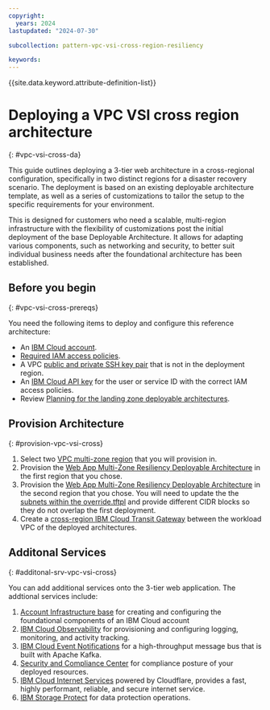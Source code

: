 ```yaml
---
copyright:
  years: 2024
lastupdated: "2024-07-30"

subcollection: pattern-vpc-vsi-cross-region-resiliency

keywords:
---
```

{{site.data.keyword.attribute-definition-list}}

# Deploying a VPC VSI cross region architecture
{: #vpc-vsi-cross-da}

This guide outlines deploying a 3-tier web architecture in a cross-regional configuration, specifically in two distinct regions for a disaster recovery scenario. The deployment is based on an existing deployable architecture template, as well as a series of customizations to tailor the setup to the specific requirements for your environment.

This is designed for customers who need a scalable, multi-region infrastructure with the flexibility of customizations post the initial deployment of the base Deployable Architecture. It allows for adapting various components, such as networking and security, to better suit individual business needs after the foundational architecture has been established.

## Before you begin
{: #vpc-vsi-cross-prereqs}

You need the following items to deploy and configure this reference architecture:

* An [IBM Cloud account](https://cloud.ibm.com/registration).
* [Required IAM access policies](https://github.com/terraform-ibm-modules/terraform-ibm-web-app-mzr-da/tree/main/solutions/e2e#required-iam-access-policies).
* A VPC [public and private SSH key pair](https://cloud.ibm.com/docs/vpc?topic=vpc-ssh-keys&interface=ui) that is not in the deployment region.
* An [IBM Cloud API key](https://cloud.ibm.com/docs/account?topic=account-userapikey&interface=ui) for the user or service ID with the correct IAM access policies.
* Review [Planning for the landing zone deployable architectures](https://cloud.ibm.com/docs/secure-infrastructure-vpc?topic=secure-infrastructure-vpc-plan).

## Provision Architecture
{: #provision-vpc-vsi-cross}

1. Select two [VPC multi-zone region](https://cloud.ibm.com/docs/vpc?topic=vpc-creating-a-vpc-in-a-different-region&interface=cli) that you will provision in.
2. Provision the [Web App Multi-Zone Resiliency Deployable Architecture](https://cloud.ibm.com/catalog/7a4d68b4-cf8b-40cd-a3d1-f49aff526eb3/architecture/deploy-arch-ibm-web-app-mzr-75982e34-7b50-4945-96d9-4f686d669fc9-global) in the first region that you chose.
3. Provision the [Web App Multi-Zone Resiliency Deployable Architecture](https://cloud.ibm.com/catalog/7a4d68b4-cf8b-40cd-a3d1-f49aff526eb3/architecture/deploy-arch-ibm-web-app-mzr-75982e34-7b50-4945-96d9-4f686d669fc9-global) in the second region that you chose.  You will need to update the the [subnets within the override.tftpl](https://github.com/terraform-ibm-modules/terraform-ibm-web-app-mzr-da/blob/main/solutions/e2e/override.tftpl) and provide different CIDR blocks so they do not overlap the first deployment.
4. Create a [cross-region IBM Cloud Transit Gateway](https://cloud.ibm.com/docs/transit-gateway?topic=transit-gateway-ordering-transit-gateway&interface=ui) between the workload VPC of the deployed architectures.

## Additonal Services
{: #additonal-srv-vpc-vsi-cross}

You can add additional services onto the 3-tier web application.  The addtional services include:

1. [Account Infrastructure base](https://cloud.ibm.com/catalog/7a4d68b4-cf8b-40cd-a3d1-f49aff526eb3/architecture/deploy-arch-ibm-account-infra-base-63641cec-6093-4b4f-b7b0-98d2f4185cd6-global) for creating and configuring the foundational components of an IBM Cloud account
2. [IBM Cloud Observability](https://cloud.ibm.com/catalog/7a4d68b4-cf8b-40cd-a3d1-f49aff526eb3/architecture/deploy-arch-ibm-observability-a3137d28-79e0-479d-8a24-758ebd5a0eab-global) for provisioning and configuring logging, monitoring, and activity tracking.
3. [IBM Cloud Event Notifications](https://cloud.ibm.com/catalog/7a4d68b4-cf8b-40cd-a3d1-f49aff526eb3/architecture/deploy-arch-ibm-event-notifications-c7ac3ee6-4f48-4236-b974-b0cd8c624a46-global) for a high-throughput message bus that is built with Apache Kafka.
4. [Security and Compliance Center](https://cloud.ibm.com/catalog/7a4d68b4-cf8b-40cd-a3d1-f49aff526eb3/architecture/deploy-arch-ibm-scc-9423f9bc-1290-4c71-a9ac-01898bfa7ccc-global) for compliance posture of your deployed resources.
5. [IBM Cloud Internet Services](https://github.com/terraform-ibm-modules/terraform-ibm-cis) powered by Cloudflare, provides a fast, highly performant, reliable, and secure internet service.
6. [IBM Storage Protect](https://cloud.ibm.com/catalog/content/SPonIBMCloud-20c54034-d319-48c0-beb6-0b4adc54265c-global?catalog_query=aHR0cHM6Ly9jbG91ZC5pYm0uY29tL2NhdGFsb2c%2Fc2VhcmNoPXN0b3JhZ2UlMjUyMHByb3RlY3Qjc2VhcmNoX3Jlc3VsdHM%3D) for data protection operations.
